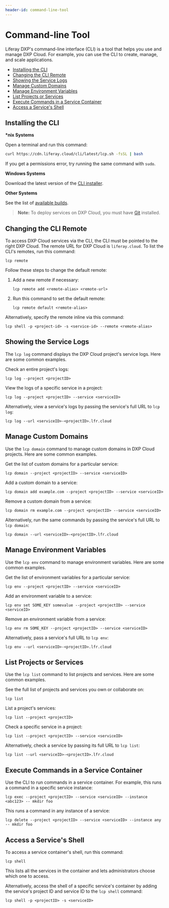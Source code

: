 ```yaml
---
header-id: command-line-tool
---
```


# Command-line Tool

Liferay DXP's command-line interface (CLI) is a tool that helps you use and 
manage DXP Cloud. For example, you can use the CLI to create, manage, and scale 
applications. 

* [Installing the CLI](#installing-the-cli)
* [Changing the CLI Remote](#changing-the-cli-remote)
* [Showing the Service Logs](#showing-the-service-logs)
* [Manage Custom Domains](#manage-custom-domains)
* [Manage Environment Variables](#manage-environment-variables)
* [List Projects or Services](#list-projects-or-services)
* [Execute Commands in a Service Container](#execute-commands-in-a-service-container)
* [Access a Service's Shell](#access-a-services-shell)

## Installing the CLI

**\*nix Systems**

Open a terminal and run this command: 

```bash
curl https://cdn.liferay.cloud/cli/latest/lcp.sh -fsSL | bash
```

If you get a permissions error, try running the same command with `sudo`. 

**Windows Systems**

Download the latest version of the 
[CLI installer](https://cdn.wedeploy.com/cli/latest/we-installer-windows-amd64.msi). 

**Other Systems**

See the list of 
[available builds](https://dl.equinox.io/wedeploy/we/stable). 

> **Note:** To deploy services on DXP Cloud, you must have 
> [Git](https://git-scm.com/) 
> installed. 

## Changing the CLI Remote

To access DXP Cloud services via the CLI, the CLI must be pointed to the right 
DXP Cloud. The remote URL for DXP Cloud is `liferay.cloud`. To list the CLI's 
remotes, run this command: 

```shell
lcp remote
```

Follow these steps to change the default remote: 

1. Add a new remote if necessary: 

    ```shell
    lcp remote add <remote-alias> <remote-url>
    ```

1. Run this command to set the default remote: 

    ```shell
    lcp remote default <remote-alias>
    ```

Alternatively, specify the remote inline via this command: 

```shell
lcp shell -p <project-id> -s <service-id> --remote <remote-alias>
```

## Showing the Service Logs

The `lcp log` command displays the DXP Cloud project's service logs. Here are 
some common examples. 

Check an entire project's logs: 

```shell
lcp log --project <projectID>
```

View the logs of a specific service in a project: 

```shell
lcp log --project <projectID> --service <serviceID>
```

Alternatively, view a service's logs by passing the service's full URL to 
`lcp log`: 

```shell
lcp log --url <serviceID>-<projectID>.lfr.cloud
```

## Manage Custom Domains

Use the `lcp domain` command to manage custom domains in DXP Cloud projects. 
Here are some common examples. 

Get the list of custom domains for a particular service: 

```shell
lcp domain --project <projectID> --service <serviceID>
```

Add a custom domain to a service: 

```shell
lcp domain add example.com --project <projectID> --service <serviceID>
```

Remove a custom domain from a service:

```shell
lcp domain rm example.com --project <projectID> --service <serviceID>
```

Alternatively, run the same commands by passing the service's full URL to 
`lcp domain`: 

```shell
lcp domain --url <serviceID>-<projectID>.lfr.cloud
```

## Manage Environment Variables

Use the `lcp env` command to manage environment variables. Here are some common 
examples. 

Get the list of environment variables for a particular service: 

```shell
lcp env --project <projectID> --service <serviceID>
```

Add an environment variable to a service: 

```shell
lcp env set SOME_KEY somevalue --project <projectID> --service <serviceID>
```

Remove an environment variable from a service: 

```shell
lcp env rm SOME_KEY --project <projectID> --service <serviceID>
```

Alternatively, pass a service's full URL to `lcp env`: 

```shell
lcp env --url <serviceID>-<projectID>.lfr.cloud
```

## List Projects or Services

Use the `lcp list` command to list projects and services. Here are some common 
examples. 

See the full list of projects and services you own or collaborate on: 

```shell
lcp list
```

List a project's services: 

```shell
lcp list --project <projectID>
```

Check a specific service in a project: 

```shell
lcp list --project <projectID> --service <serviceID>
```

Alternatively, check a service by passing its full URL to `lcp list`: 

```shell
lcp list --url <serviceID>-<projectID>.lfr.cloud
```

## Execute Commands in a Service Container

Use the CLI to run commands in a service container. For example, this runs a 
command in a specific service instance: 

```shell
lcp exec --project <projectID> --service <serviceID> --instance <abc123> -- mkdir foo
```

This runs a command in any instance of a service: 

```shell
lcp delete --project <projectID> --service <serviceID> --instance any -- mkdir foo
```

## Access a Service's Shell

To access a service container's shell, run this command: 

```shell
lcp shell
```

This lists all the services in the container and lets administrators choose 
which one to access. 

Alternatively, access the shell of a specific service's container by adding the 
service's project ID and service ID to the `lcp shell` command: 

```shell
lcp shell -p <projectID> -s <serviceID>
```
